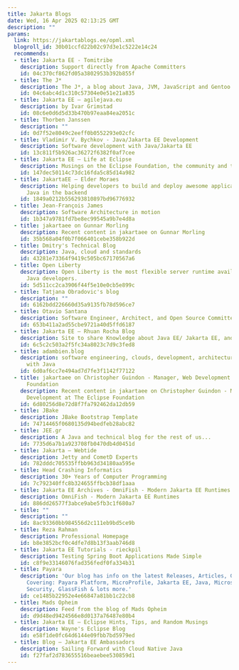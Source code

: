 ```yaml
---
title: Jakarta Blogs
date: Wed, 16 Apr 2025 02:13:25 GMT
description: ""
params:
  link: https://jakartablogs.ee/opml.xml
  blogroll_id: 30b01ccfd22b02c97d3e1c5222e14c24
  recommends:
  - title: Jakarta EE - Tomitribe
    description: Support directly from Apache Committers
    id: 04c370cf862fd05a3802953b392b855f
  - title: The J*
    description: The J*, a blog about Java, JVM, JavaScript and Gentoo Linux
    id: 04c6abc4d1c310c57304e0e51e21a835
  - title: Jakarta EE – agilejava.eu
    description: by Ivar Grimstad
    id: 08c6e0d6d5d33b470b97eaa84ea2051c
  - title: Thorben Janssen
    description: ""
    id: 0d7f52e8049c2eeff0b0552293e02cfc
  - title: Vladimir V. Bychkov - Java/Jakarta EE Development
    description: Software development with Java/Jakarta EE
    id: 13c811f5b926ac36272f6382f0af7cee
  - title: Jakarta EE – Life at Eclipse
    description: Musings on the Eclipse Foundation, the community and the ecosystem
    id: 147dec50114c73dc16fda5c85d14a982
  - title: JakartaEE – Elder Moraes
    description: Helping developers to build and deploy awesome applications using
      Java in the backend
    id: 1849a0212b556293810897bd96776932
  - title: Jean-François James
    description: Software Architecture in motion
    id: 1b347a9781fd7be8ec99545a9b7e4d8a
  - title: jakartaee on Gunnar Morling
    description: Recent content in jakartaee on Gunnar Morling
    id: 35b568a04f0b7f066401cebe358b922d
  - title: Dmitry's Technical Blog
    description: Java, cloud and standards
    id: 43281e73364f9419c505bc67170567a6
  - title: Open Liberty
    description: Open Liberty is the most flexible server runtime available to Earth’s
      Java developers.
    id: 5d511cc2ca3906f44f5e10e0cb5e899c
  - title: Tatjana Obradovic's blog
    description: ""
    id: 6162bdd226660d35a9135fb78d596ce7
  - title: Otavio Santana
    description: Software Engineer, Architect, and Open Source Committer
    id: 653b411a2ad55cbe9721a40d5ffd6187
  - title: Jakarta EE – Rhuan Rocha Blog
    description: Site to share Knowledge about Java EE/ Jakarta EE, and Apache Camel.
    id: 6c5c2c503a2f5fc34a8023c7d9c3fed8
  - title: adambien.blog
    description: software engineering, clouds, development, architectures, and fun
      with Java
    id: 6d0af6cc7e494ad7d7fe3f1142f77122
  - title: jakartaee on Christopher Guindon - Manager, Web Development at The Eclipse
      Foundation
    description: Recent content in jakartaee on Christopher Guindon - Manager, Web
      Development at The Eclipse Foundation
    id: 6d80256d8e72d8f7fa792462da12db59
  - title: JBake
    description: JBake Bootstrap Template
    id: 74714465f0680135d94bedfeb28abc82
  - title: JEE.gr
    description: A Java and technical blog for the rest of us...
    id: 7735d6a7b1a923708fb0470db4d0451d
  - title: Jakarta – Webtide
    description: Jetty and CometD Experts
    id: 782dddc705535ffbb963d34180aa595e
  - title: Head Crashing Informatics
    description: 30+ Years of Computer Programming
    id: 7c792340ffc8b324655ffbcb38df1aaa
  - title: Jakarta EE Archives - OmniFish - Modern Jakarta EE Runtimes
    description: OmniFish - Modern Jakarta EE Runtimes
    id: 886dd26577f3abce9abe5fb3c1f680a7
  - title: ""
    description: ""
    id: 8ac93360bb984556d2c111eb9bd5ce9b
  - title: Reza Rahman
    description: Professional Homepage
    id: b8e3852bcf0c4dfe7d8b13f3aab746d8
  - title: Jakarta EE Tutorials - rieckpil
    description: Testing Spring Boot Applications Made Simple
    id: c8f9e33146076fad356fedf0fa334b31
  - title: Payara
    description: 'Our blog has info on the latest Releases, Articles, Guides & News.
      Covering: Payara Platform, MicroProfile, Jakarta EE, Java, Microservices, Cloud,
      Security, GlassFish & lots more.'
    id: ce1485b22952e4e66847a81bb1c22cb8
  - title: Mads Opheim
    description: Feed from the blog of Mads Opheim
    id: d9d48ed9424566e8d0137a76487e80b4
  - title: Jakarta EE – Eclipse Hints, Tips, and Random Musings
    description: Wayne's Eclipse Blog
    id: e58f1de0fc64d6144e09fbb7bd5979ed
  - title: Blog – Jakarta EE Ambassadors
    description: Sailing Forward with Cloud Native Java
    id: f27faf2d783655516beaebee530859d1
---
```

